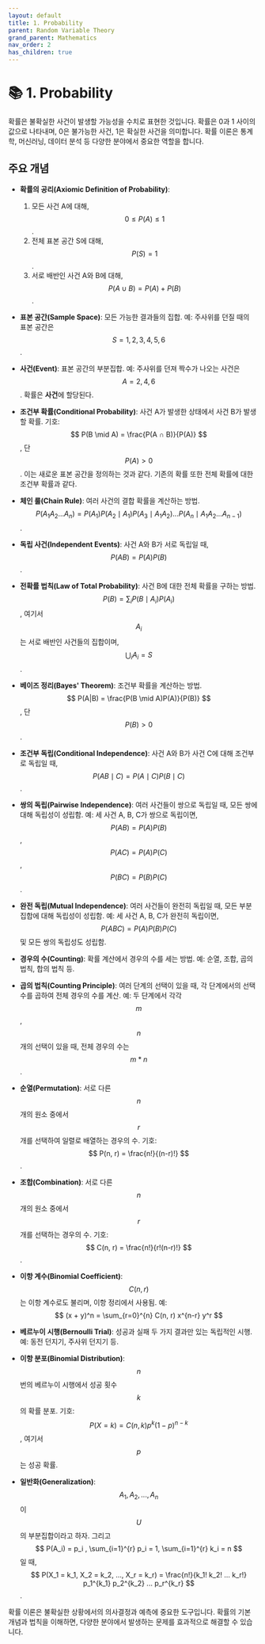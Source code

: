 ```yaml
---
layout: default
title: 1. Probability
parent: Random Variable Theory
grand_parent: Mathematics
nav_order: 2
has_children: true
---
```


# 📚 1. Probability

확률은 불확실한 사건이 발생할 가능성을 수치로 표현한 것입니다. 확률은 0과 1 사이의 값으로 나타내며, 0은 불가능한 사건, 1은 확실한 사건을 의미합니다. 확률 이론은 통계학, 머신러닝, 데이터 분석 등 다양한 분야에서 중요한 역할을 합니다.

## 주요 개념

- **확률의 공리(Axiomic Definition of Probability)**:
  1. 모든 사건 A에 대해, $$ 0 ≤ P(A) ≤ 1 $$.
  2. 전체 표본 공간 S에 대해, $$ P(S) = 1 $$.
  3. 서로 배반인 사건 A와 B에 대해, $$ P(A ∪ B) = P(A) + P(B) $$.

- **표본 공간(Sample Space)**: 모든 가능한 결과들의 집합. 예: 주사위를 던질 때의 표본 공간은 $$ S = {1, 2, 3, 4, 5, 6} $$.

- **사건(Event)**: 표본 공간의 부분집합. 예: 주사위를 던져 짝수가 나오는 사건은 $$ A = {2, 4, 6} $$. 확률은 **사건**에 할당된다.

- **조건부 확률(Conditional Probability)**: 사건 A가 발생한 상태에서 사건 B가 발생할 확률. 기호: $$ P(B \mid A) = \frac{P(A ∩ B)}{P(A)} $$, 단 $$ P(A) > 0 $$. 이는 새로운 표본 공간을 정의하는 것과 같다. 기존의 확률 또한 전체 확률에 대한 조건부 확률과 같다.

- **체인 룰(Chain Rule)**: 여러 사건의 결합 확률을 계산하는 방법. $$ P(A_1 A_2 ... A_n) = P(A_1)P(A_2 \mid A_1)P(A_3 \mid A_1 A_2)...P(A_n \mid A_1 A_2 ... A_{n-1}) $$.

- **독립 사건(Independent Events)**: 사건 A와 B가 서로 독립일 때, $$ P(AB) = P(A)P(B) $$.

- **전확률 법칙(Law of Total Probability)**: 사건 B에 대한 전체 확률을 구하는 방법. $$ P(B) = \sum_{i} P(B \mid A_i)P(A_i) $$, 여기서 $$ {A_i} $$는 서로 배반인 사건들의 집합이며, $$ \bigcup_i A_i = S $$.

- **베이즈 정리(Bayes' Theorem)**: 조건부 확률을 계산하는 방법. $$ P(A|B) = \frac{P(B \mid A)P(A)}{P(B)} $$, 단 $$ P(B) > 0 $$.

- **조건부 독립(Conditional Independence)**: 사건 A와 B가 사건 C에 대해 조건부로 독립일 때, $$ P(AB \mid C) = P(A \mid C)P(B \mid C) $$.

- **쌍의 독립(Pairwise Independence)**: 여러 사건들이 쌍으로 독립일 때, 모든 쌍에 대해 독립성이 성립함. 예: 세 사건 A, B, C가 쌍으로 독립이면, $$ P(AB) = P(A)P(B) $$, $$ P(AC) = P(A)P(C) $$, $$ P(BC) = P(B)P(C) $$.

- **완전 독립(Mutual Independence)**: 여러 사건들이 완전히 독립일 때, 모든 부분집합에 대해 독립성이 성립함. 예: 세 사건 A, B, C가 완전히 독립이면, $$ P(ABC) = P(A)P(B)P(C) $$ 및 모든 쌍의 독립성도 성립함.

- **경우의 수(Counting)**: 확률 계산에서 경우의 수를 세는 방법. 예: 순열, 조합, 곱의 법칙, 합의 법칙 등.

- **곱의 법칙(Counting Principle)**: 여러 단계의 선택이 있을 때, 각 단계에서의 선택 수를 곱하여 전체 경우의 수를 계산. 예: 두 단계에서 각각 $$m$$, $$n$$개의 선택이 있을 때, 전체 경우의 수는 $$ m * n $$.

- **순열(Permutation)**: 서로 다른 $$n$$개의 원소 중에서 $$r$$개를 선택하여 일렬로 배열하는 경우의 수. 기호: $$ P(n, r) = \frac{n!}{(n-r)!} $$.

- **조합(Combination)**: 서로 다른 $$n$$개의 원소 중에서 $$r$$개를 선택하는 경우의 수. 기호: $$ C(n, r) = \frac{n!}{r!(n-r)!} $$.

- **이항 계수(Binomial Coefficient)**: $$ C(n, r) $$는 이항 계수로도 불리며, 이항 정리에서 사용됨. 예: $$ (x + y)^n = \sum_{r=0}^{n} C(n, r) x^{n-r} y^r $$

- **베르누이 시행(Bernoulli Trial)**: 성공과 실패 두 가지 결과만 있는 독립적인 시행. 예: 동전 던지기, 주사위 던지기 등.

- **이항 분포(Binomial Distribution)**: $$n$$번의 베르누이 시행에서 성공 횟수 $$k$$의 확률 분포. 기호: $$ P(X = k) = C(n, k) p^k (1-p)^{n-k} $$, 여기서 $$p$$는 성공 확률.

- **일반화(Generalization)**: $$ A_1, A_2, ..., A_n $$이 $$U$$의 부분집합이라고 하자. 그리고 $$ P(A_i) = p_i , \sum_{i=1}^{r} p_i = 1, \sum_{i=1}^{r} k_i = n $$일 때, $$ P(X_1 = k_1, X_2 = k_2, ..., X_r = k_r) = \frac{n!}{k_1! k_2! ... k_r!} p_1^{k_1} p_2^{k_2} ... p_r^{k_r} $$. 

확률 이론은 불확실한 상황에서의 의사결정과 예측에 중요한 도구입니다. 확률의 기본 개념과 법칙을 이해하면, 다양한 분야에서 발생하는 문제를 효과적으로 해결할 수 있습니다.